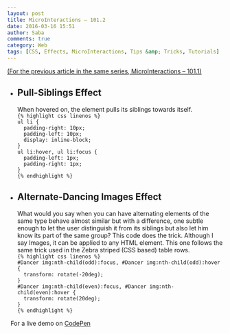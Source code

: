```yaml
---
layout: post
title: MicroInteractions – 101.2
date: 2016-03-16 15:51
author: Saba
comments: true
category: Web
tags: [CSS, Effects, MicroInteractions, Tips &amp; Tricks, Tutorials]
---
```

<p><a href="/posts/microinteractions-101-1">(For the previous article in the same series, MicroInteractions – 101.1)</a></p>
<ul>
<li>
<h2>Pull-Siblings Effect</h2>
When hovered on, the element pulls its siblings towards itself.
<code>
{% highlight css linenos %}
ul li {
  padding-right: 10px;
  padding-left: 10px;
  display: inline-block;
}
ul li:hover, ul li:focus {
  padding-left: 1px;
  padding-right: 1px;
}
{% endhighlight %}
</code>
</li>
<li>
<h2>Alternate-Dancing Images Effect</h2>
What would you say when you can have alternating elements of the same type behave almost similar but with a  difference, one subtle enough to let the user distinguish it from its siblings but also let him know its part of the same group?  This code does the trick.  Although I say Images, it can be applied to any HTML element.  This one follows the same trick used in the Zebra striped (CSS based) table rows.
<code>
{% highlight css linenos %}
#Dancer img:nth-child(odd):focus, #Dancer img:nth-child(odd):hover {
  transform: rotate(-20deg);
}
#Dancer img:nth-child(even):focus, #Dancer img:nth-child(even):hover {
  transform: rotate(20deg);
}
{% endhighlight %}
</code>
</li>
</ul>
&nbsp;
For a live demo on <a href="http://codepen.io/lavnok/pen/emdrKP" title="On CodePen" target="_blank">CodePen</a>
&nbsp;
